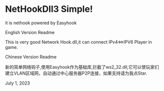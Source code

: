 # NetHookDll3 Simple!
it is nethook powered by Easyhook  

English Version Readme  

This is very good Network Hook.dll,it can connect IPv4<=>IPV6 Player in game.  

Chinese Version Readme  

新的简单网络钩子,使用Easyhook作为基础库,拦截了ws2_32.dll,它可以使玩家们建立VLAN区域网，自动通过中心服务器P2P连接，如果支持请为我点Star.  


 July 1, 2023
